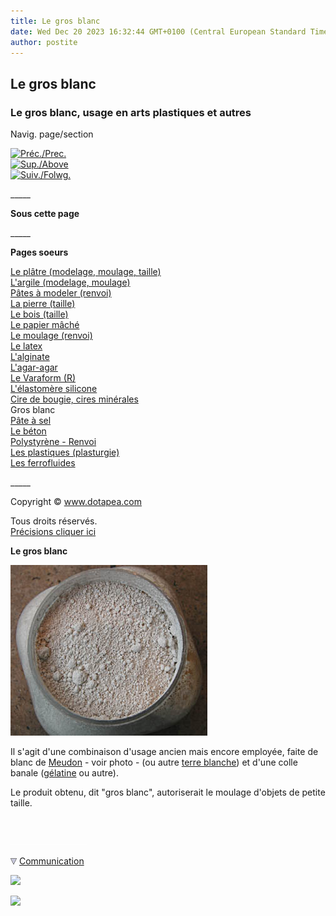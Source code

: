```yaml
---
title: Le gros blanc
date: Wed Dec 20 2023 16:32:44 GMT+0100 (Central European Standard Time)
author: postite
---
```


## Le gros blanc
### Le gros blanc, usage en arts plastiques et autres
 Navig. page/section

[![Préc./Prec.](_derived/back_cmp_themenoir010_back.gif)](ciredebougie.html)  
[![Sup./Above](_derived/up_cmp_themenoir010_up.gif)](produitsnonliants.html)  
[![Suiv./Folwg.](_derived/next_cmp_themenoir010_next.gif)](pateasel.html)

\_\_\_\_\_

**Sous cette page**

\_\_\_\_\_

**Pages soeurs**

[Le plâtre (modelage, moulage, taille)](platresculpt.html)  
[L'argile (modelage, moulage)](argilemodmoul.html)  
[Pâtes à modeler (renvoi)](patesamodelerrenvoi.html)  
[La pierre (taille)](pierretaille.html)  
[Le bois (taille)](boistaille.html)  
[Le papier mâché](papiermache.html)  
[Le moulage (renvoi)](moulagerenvoi.html)  
[Le latex](latex.html)  
[L'alginate](alginate.html)  
[L'agar-agar](agaragar.html)  
[Le Varaform (R)](varaform.html)  
[L'élastomère silicone](elastomeresilicone.html)  
[Cire de bougie, cires minérales](ciredebougie.html)  
Gros blanc  
[Pâte à sel](pateasel.html)  
[Le béton](beton.html)  
[Polystyrène - Renvoi](polystyrenesrenvoi.html)  
[Les plastiques (plasturgie)](plastiquesplastur.html)  
[Les ferrofluides](ferrofluides.html)

\_\_\_\_\_

Copyright © www.dotapea.com

Tous droits réservés.  
[Précisions cliquer ici](droitscopie.html)

**Le gros blanc**  

![](images/blancdemeudonversionweb.jpg)

Il s'agit d'une combinaison d'usage ancien mais encore employée, faite de blanc de [Meudon](terresblanches.html#meudon) - voir photo - (ou autre [terre blanche](terresblanches.html)) et d'une colle banale ([gélatine](gelatine.html) ou autre).

Le produit obtenu, dit "gros blanc", autoriserait le moulage d'objets de petite taille.



 

 ![](images/transparent122x1.gif)

![](images/flechebas.gif) [Communication](http://www.artrealite.com/annonceurs.htm) 

[![](https://cbonvin.fr/sites/regie.artrealite.com/visuels/campagne1.png)](index-2.html#20131014)

![](https://cbonvin.fr/sites/regie.artrealite.com/visuels/campagne2.png)